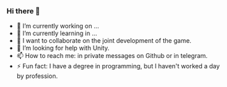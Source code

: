 ### Hi there 👋

- 🔭 I’m currently working on ...
- 🌱 I’m currently learning in ...
- 👯 I want to collaborate on the joint development of the game.
- 🤔 I’m looking for help with Unity.
- 📫 How to reach me: in private messages on Github or in telegram.
- ⚡ Fun fact: I have a degree in programming, but I haven't worked a day by profession.
